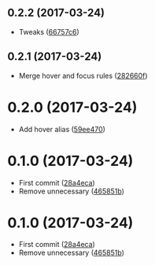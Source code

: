 <a name="0.2.2"></a>
## 0.2.2 (2017-03-24)

* Tweaks ([66757c6](https://github.com/kikobeats/material-colors-scss/commit/66757c6))



<a name="0.2.1"></a>
## 0.2.1 (2017-03-24)

* Merge hover and focus rules ([282660f](https://github.com/kikobeats/material-colors-scss/commit/282660f))



<a name="0.2.0"></a>
# 0.2.0 (2017-03-24)

* Add hover alias ([59ee470](https://github.com/kikobeats/material-colors-scss/commit/59ee470))



<a name="0.1.0"></a>
# 0.1.0 (2017-03-24)

* First commit ([28a4eca](https://github.com/kikobeats/material-colors-scss/commit/28a4eca))
* Remove unnecessary ([465851b](https://github.com/kikobeats/material-colors-scss/commit/465851b))



<a name="0.1.0"></a>
# 0.1.0 (2017-03-24)

* First commit ([28a4eca](https://github.com/kikobeats/material-colors-scss/commit/28a4eca))
* Remove unnecessary ([465851b](https://github.com/kikobeats/material-colors-scss/commit/465851b))



